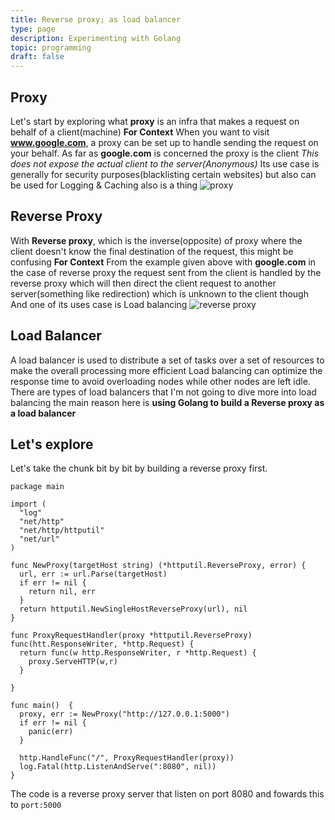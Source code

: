 ```yaml
---
title: Reverse proxy; as load balancer
type: page
description: Experimenting with Golang
topic: programming
draft: false
---
```


## Proxy

Let's start by exploring what **proxy** is an infra that makes a request on behalf of a client(machine)
**For Context**
When you want to visit **www.google.com**, a proxy can be set up to handle
sending the request on your behalf. As far as **google.com** is concerned the
proxy is the client
_This does not expose the actual client to the server(Anonymous)_
Its use case is generally for security purposes(blacklisting certain websites)
but also can be used for Logging & Caching also is a thing
![proxy](../dev/proxy.png)

## Reverse Proxy

With **Reverse proxy**, which is the inverse(opposite) of proxy
where the client doesn't know the final destination of the request, this might
be confusing
**For Context**
From the example given above with **google.com** in the case of
reverse proxy the request sent from the client is handled by the reverse proxy
which will then direct the client request to another server(something like redirection)
which is unknown to the client though
And one of its uses case is Load balancing
![reverse proxy](../dev/reverse-proxy.jpg)

## Load Balancer

A load balancer is used to distribute a set of tasks over a set of resources
to make the overall processing more efficient
Load balancing can optimize the response time to avoid overloading nodes while
other nodes are left idle.
There are types of load balancers that I'm not going to dive more into load balancing
the main reason here is **using Golang to build a Reverse proxy as a load balancer**

## Let's explore

Let's take the chunk bit by bit by building a reverse proxy first.

```
package main

import (
  "log"
  "net/http"
  "net/http/httputil"
  "net/url"
)

func NewProxy(targetHost string) (*httputil.ReverseProxy, error) {
  url, err := url.Parse(targetHost)
  if err != nil {
    return nil, err
  }
  return httputil.NewSingleHostReverseProxy(url), nil
}

func ProxyRequestHandler(proxy *httputil.ReverseProxy) func(htt.ResponseWriter, *http.Request) {
  return func(w http.ResponseWriter, r *http.Request) {
    proxy.ServeHTTP(w,r)
  }

}

func main()  {
  proxy, err := NewProxy("http://127.0.0.1:5000")
  if err != nil {
    panic(err)
  }

  http.HandleFunc("/", ProxyRequestHandler(proxy))
  log.Fatal(http.ListenAndServe(":8080", nil))
}
```

The code is a reverse proxy server that listen on port 8080
and fowards this to `port:5000`

